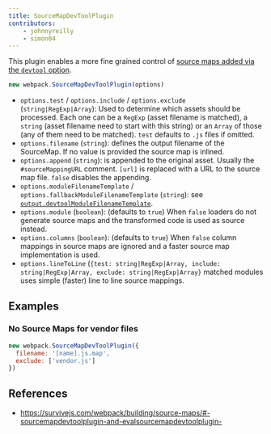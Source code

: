 ```yaml
---
title: SourceMapDevToolPlugin
contributors:
    - johnnyreilly
    - simon04
---
```


This plugin enables a more fine grained control of [source maps added via the `devtool` option](/configuration/devtool/).

```javascript
new webpack.SourceMapDevToolPlugin(options)
```

* `options.test` / `options.include` / `options.exclude` (`string|RegExp|Array`): Used to determine which assets should be processed. Each one can be a `RegExp` (asset filename is matched), a `string` (asset filename need to start with this string) or an `Array` of those (any of them need to be matched). `test` defaults to `.js` files if omitted.
* `options.filename` (`string`): defines the output filename of the SourceMap. If no value is provided the source map is inlined.
* `options.append` (`string`): is appended to the original asset. Usually the `#sourceMappingURL` comment. `[url]` is replaced with a URL to the source map file. `false` disables the appending.
* `options.moduleFilenameTemplate` / `options.fallbackModuleFilenameTemplate` (`string`): see [`output.devtoolModuleFilenameTemplate`](/configuration/output/#output-devtoolmodulefilenametemplate).
* `options.module` (`boolean`):  (defaults to `true`) When `false` loaders do not generate source maps and the transformed code is used as source instead.
* `options.columns` (`boolean`):  (defaults to `true`) When `false` column mappings in source maps are ignored and a faster source map implementation is used.
* `options.lineToLine` (`{test: string|RegExp|Array, include: string|RegExp|Array, exclude: string|RegExp|Array}` matched modules uses simple (faster) line to line source mappings.

## Examples

### No Source Maps for vendor files

```javascript
new webpack.SourceMapDevToolPlugin({
  filename: '[name].js.map',
  exclude: ['vendor.js']
})
```

## References

* https://survivejs.com/webpack/building/source-maps/#-sourcemapdevtoolplugin-and-evalsourcemapdevtoolplugin-
